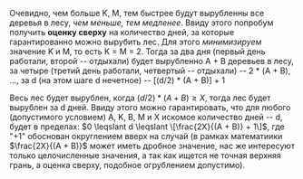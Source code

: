 Очевидно, чем больше K, M, тем быстрее будут вырубленны все деревья в лесу, *чем меньше, тем медленее*. Ввиду этого попробум получить **оценку сверху** на количество дней, за которые гарантированно можно вырубить лес. Для этого *минимизируем* значение K и M, то есть K = M = 2. Тогда за два дня (первый день работали, второй -- отдыхали) будет вырубленно A + B деревьев в лесу, за четыре (третий день работали, четвертый -- отдыхали) -- 2 * (A + B), ..., за d (на этом шаге d нечетное) -- \[(d/2) * (A + B)\]  + 1

Весь лес будет вырублен, когда $(d/2) * (A + B) \geqslant X$, тогда лес будет вырублен за d дней. Ввиду этого можно гарантировать, что  для любого (допустимого условием) A, K, B, M и X искомое количество дней -- d, будет в пределах: $0 \leqslant d \leqslant \[\frac{2X}{(A + B)} + 1\]$, где "+1" обоснован округлением вверх на случай (в рамках математиики $\frac{2X}{(A + B)}$ может иметь дробное значение, нас же интересуют только целочисленные значения, а так как ищется не точная верхняя грань, а оценка сверху, подобное огрублением допустимо).
